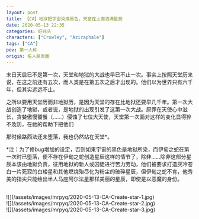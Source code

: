 ```yaml
---
layout: post
title: 【CA】地狱把宇宙染成黑色，天堂在上面洒满星辰
date: 2020-05-13 22:35
categories: 好兆头
characters: ["Crowley", "Aziraphale"]
tags: ["CA"]
pov: 第一人称
origin: 名人朋友圈
---
```


末日天启已不是第一次，天堂和地狱的大战也早已不止一次。事实上按照天堂历来说，在这之前还有五次，而人类是在第五次之后才出现的。他们以为世界只有六千年，但其实远远不止。

之所以要用天堂历而非地狱历，是因为天堂的存在比地狱还要早几千年。第一次大战创造了地狱，或者说，是地狱的出现引发了这第一次大战。原罪在天使心中滋长，贪婪傲慢饕餮（……）侵蚀了七位大天使，天堂第一次面对这样的变化显得猝不及防，在祂的帮助下把他们

那时候路西法还未堕落，我也仍然站在天堂\*。


\*注：为了修bug增加的设定，否则如果宇宙的黑色是地狱所染，而伊甸之蛇在第一次时已堕落，便不存在伊甸之蛇创造星辰这样的情节了，除非……除非这部分星辰本该由地狱负责，征用地狱的新人或囚徒进行苦力劳动，他们被要求打造灰冷苍白一片死寂的白矮星和其他燃烧殆尽化为粉尘的破碎星辰，但伊甸之蛇不肯，他秀美的指尖只能绘出半人马座阿尔法星那样美丽的星辰，即使是以恶魔的身份。


<br>
![](/assets/images/mrpyq/2020-05-13-CA-Create-star-1.jpg)

<br>
![](/assets/images/mrpyq/2020-05-13-CA-Create-star-2.jpg)

<br>
![](/assets/images/mrpyq/2020-05-13-CA-Create-star-3.jpg)
